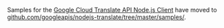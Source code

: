Samples for the [Google Cloud Translate API Node.js Client][client] have moved to
[github.com/googleapis/nodejs-translate/tree/master/samples/][samples].

[client]: https://github.com/googleapis/nodejs-translate
[samples]: https://github.com/googleapis/nodejs-translate/tree/master/samples
